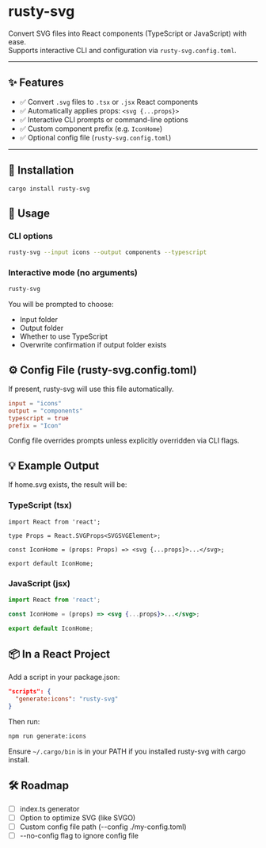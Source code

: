 # rusty-svg

Convert SVG files into React components (TypeScript or JavaScript) with ease.  
Supports interactive CLI and configuration via `rusty-svg.config.toml`.

---

## ✨ Features

- ✅ Convert `.svg` files to `.tsx` or `.jsx` React components
- ✅ Automatically applies props: `<svg {...props}>`
- ✅ Interactive CLI prompts or command-line options
- ✅ Custom component prefix (e.g. `IconHome`)
- ✅ Optional config file (`rusty-svg.config.toml`)

---

## 🚀 Installation

```bash
cargo install rusty-svg
```

## 🧪 Usage

### CLI options

```bash
rusty-svg --input icons --output components --typescript
```

### Interactive mode (no arguments)

```bash
rusty-svg
```

You will be prompted to choose:

- Input folder
- Output folder
- Whether to use TypeScript
- Overwrite confirmation if output folder exists

## ⚙️ Config File (rusty-svg.config.toml)

If present, rusty-svg will use this file automatically.

```toml
input = "icons"
output = "components"
typescript = true
prefix = "Icon"
```

Config file overrides prompts unless explicitly overridden via CLI flags.

## 💡 Example Output

If home.svg exists, the result will be:

### TypeScript (tsx)

```tsx
import React from 'react';

type Props = React.SVGProps<SVGSVGElement>;

const IconHome = (props: Props) => <svg {...props}>...</svg>;

export default IconHome;
```

### JavaScript (jsx)

```jsx
import React from 'react';

const IconHome = (props) => <svg {...props}>...</svg>;

export default IconHome;
```

## 📦 In a React Project

Add a script in your package.json:

```json
"scripts": {
  "generate:icons": "rusty-svg"
}
```

Then run:

```bash
npm run generate:icons
```

Ensure `~/.cargo/bin` is in your PATH if you installed rusty-svg with cargo install.

## 🛠 Roadmap

- [ ] index.ts generator
- [ ] Option to optimize SVG (like SVGO)
- [ ] Custom config file path (--config ./my-config.toml)
- [ ] --no-config flag to ignore config file
